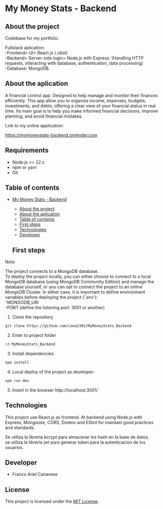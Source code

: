 # My Money Stats - Backend

## About the project

Codebase for my portfolio.

Fullstack aplication:  
  -Frontend> UI> React.js (./dist)  
  -Backend> Server-side logic> Node.js with Express. (Handling HTTP requests, interacting with database, authentication, data processing)  
  -Database: MongoDB.

## About the aplication

A financial control app. Designed to help manage and monitor their finances efficiently. This app allow you to organize income, expenses, budgets, investments, and debts, offering a clear view of your financial status in real time. Its main goal is to help you make informed financial decisions, improve planning, and avoid financial mistakes.

Link to my online application:

https://mymoneystats-backend.onrender.com

## Requirements

-   Node.js >= 22.x
-   npm or yarn
-   Git

## Table of contents

- [My Money Stats - Backend](#my-money-stats-backend)
  - [About the project](#about-the-project)
  - [About the aplication](#about-the-aplication)
  - [Table of contents](#table-of-contents)
  - [First steps](#first-steps)
  - [Technologies](#technologies)
  - [Developer](#developer)

  ## First steps

> [!NOTE]
> The project connects to a MongoDB database.  
To deploy the project locally, you can either choose to connect to a local MongoDB database (using MongoDB Community Edition) and manage the database yourself, or you can opt to connect the project to an online MongoDB Cluster.
In either case, it is important to define environment variables before deploying the project ('.env'):  
> -MONGODB_URI  
> -PORT (define the listening port: 3001 or another)  

1. Clone the repository

```bash
git clone https://github.com/cana2302/MyMoneyStats_Backend
```

2. Enter to project folder

```bash
cd MyMoneyStats_Backend
```

3. Install dependencies

```bash
npm install
```

4. Local deploy of the project as developer:

```bash
npm run dev
```

5. Insert in the browser http://localhost:3001/

## Technologies

This project use React.js as frontend. 
At backend using Node.js with Express, Mongoose, CORS, Dotenv and ESlint for maintain good practices and standards.  

Se utiliza la libreria bcrypt para almacenar los hash en la base de datos.  
se utiliza la libreria jwt para generar token para la autenticacion de los usuarios.  

## Developer

- Franco Ariel Canavese

## License

This project is licensed under the [MIT License](LICENSE).

